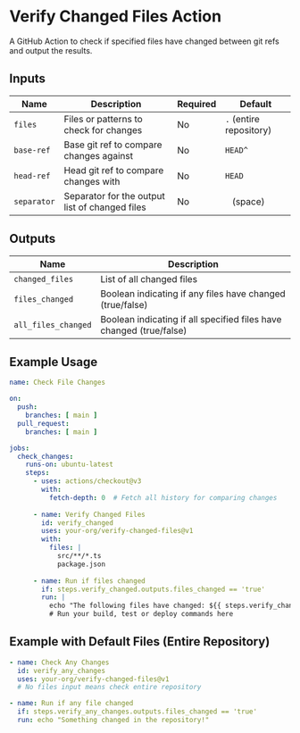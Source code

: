 # Verify Changed Files Action

A GitHub Action to check if specified files have changed between git refs and output the results.

## Inputs

| Name | Description | Required | Default |
|------|-------------|----------|---------|
| `files` | Files or patterns to check for changes | No | `.` (entire repository) |
| `base-ref` | Base git ref to compare changes against | No | `HEAD^` |
| `head-ref` | Head git ref to compare changes with | No | `HEAD` |
| `separator` | Separator for the output list of changed files | No | ` ` (space) |

## Outputs

| Name | Description |
|------|-------------|
| `changed_files` | List of all changed files |
| `files_changed` | Boolean indicating if any files have changed (true/false) |
| `all_files_changed` | Boolean indicating if all specified files have changed (true/false) |

## Example Usage

```yaml
name: Check File Changes

on:
  push:
    branches: [ main ]
  pull_request:
    branches: [ main ]

jobs:
  check_changes:
    runs-on: ubuntu-latest
    steps:
      - uses: actions/checkout@v3
        with:
          fetch-depth: 0  # Fetch all history for comparing changes
          
      - name: Verify Changed Files
        id: verify_changed
        uses: your-org/verify-changed-files@v1
        with:
          files: |
            src/**/*.ts
            package.json
            
      - name: Run if files changed
        if: steps.verify_changed.outputs.files_changed == 'true'
        run: |
          echo "The following files have changed: ${{ steps.verify_changed.outputs.changed_files }}"
          # Run your build, test or deploy commands here
```

## Example with Default Files (Entire Repository)
```yaml
- name: Check Any Changes
  id: verify_any_changes
  uses: your-org/verify-changed-files@v1
  # No files input means check entire repository

- name: Run if any file changed
  if: steps.verify_any_changes.outputs.files_changed == 'true'
  run: echo "Something changed in the repository!"
```

